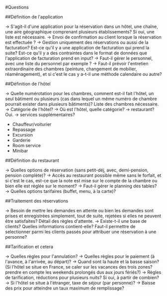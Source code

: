 #Questions


##Définition de l'application

→ S'agit-il d'une application pour la réservation dans un hôtel, une chaîne, une aire géographique comprenant plusieurs établissements? Si oui, une liste est nécessaire.
→ Envoi de confirmation au client lorsque la réservation est effectuée ?
→ Gestion uniquement des réservations ou aussi de la facturation? Est-ce qu'il y a une application de facturation qui prend la suite? Est-ce qu'il y a des contraintes dans le format de données que l'application de facturation prend en input?
→ Faut-il gérer le personnel, avec une liste du personnel par exemple ?
→ Faut-il prévoir l'entretien extraordinaire des chambres (peinture, changement de mobilier, réaménagement), et si c'est le cas y a-t-il une méthode calendaire ou autre?

##Définition de l'hôtel

→ Quelle numérotation pour les chambres, comment est-il fait l'hôtel, un seul bâtiment ou plusieurs (cas dans lequel un même numéro de chambre pourrait exister dans plusieurs bâtiments)? Liste des chambres nécessaire.
→ Catégorie de l'hôtel?
→ Où est l'hôtel, quelle catégorie?
→ restaurant? Oui.
→ services supplémentaires?
  * Chauffeur/voiturier
  * Repassage
  * Excursion
  * Garderie
  * Room service
  * Minibar

##Définition du restaurant

→ Quelles options de réservation (sans petit-déj, avec, demi-pension, pension complète)?
→ Accès au restaurant possible même sans le forfait, et si c'est le cas, est-ce que la note est mise sur le compte de la chambre ou bien elle est réglée sur le moment?
→ Faut-il gérer le planning des tables?
→ Quelles options tarifaires (buffet, menu, à la carte)?



##Traitement des réservations

→ Besoin de mettre les demandes en attente ou bien les demandes sont prises et enregistrées simplement, tout de suite, rejetées si elles ne peuvent être satisfaites? Détail des règles d'attente.
→ Existe-t-il une base de clients? Quelles informations contient-elle? Faut-il permettre de selectionner parmi les clients passés pour attribuer une réservation à une personne?

##Tarification et cetera

→ Quelles règles pour l'annulation?
→ Quelles règles pour le paiement (à l'avance, à l'arrivée, au départ)?
→ Quand sont la haute et la basse saison? (Si l'hôtel se situe en France, se caler sur les vacances des trois zones? prendre en compte les weekends prolongés dus aux jours fériés?)
→ Règles de tarification, réductions pour plusieurs nuits? Si oui, à partir de combien? 
→ Si l'hôtel se situe à l'étranger, taxe de séjour (par personne)? 
→ Baisse des prix pour atteindre un taux maximum de remplissage? 

